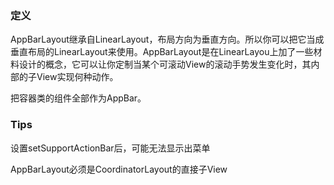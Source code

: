 ### 定义

AppBarLayout继承自LinearLayout，布局方向为垂直方向。所以你可以把它当成垂直布局的LinearLayout来使用。AppBarLayout是在LinearLayou上加了一些材料设计的概念，它可以让你定制当某个可滚动View的滚动手势发生变化时，其内部的子View实现何种动作。

把容器类的组件全部作为AppBar。

### Tips

设置setSupportActionBar后，可能无法显示出菜单

AppBarLayout必须是CoordinatorLayout的直接子View
